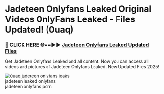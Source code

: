 # Jadeteen Onlyfans Leaked Original Videos 0nlyFans Leaked - Files Updated! (0uaq)

<h3>🔴 CLICK HERE 🌐==►► <a href="https://tinyurl.com/2wckxsce" rel="nofollow">Jadeteen Onlyfans Leaked Updated Files</a></h3>

Get Jadeteen Onlyfans Leaked and all content. Now you can access all videos and pictures of Jadeteen Onlyfans Leaked. New Updated Files 2025!

[![0uaq](https://i.imgur.com/AFduVYN.gif)](https://tinyurl.com/2wckxsce)
jadeteen onlyfans leaks<br>
jadeteen leaked onlyfans<br>
jadeteen onlyfans porn